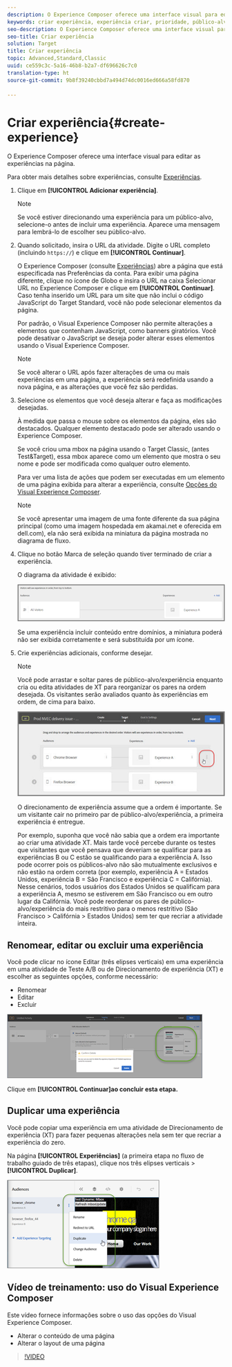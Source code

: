 ```yaml
---
description: O Experience Composer oferece uma interface visual para editar as experiências na página.
keywords: criar experiência, experiência criar, prioridade, público-alvo, experiência, visual experience composer
seo-description: O Experience Composer oferece uma interface visual para editar as experiências na página.
seo-title: Criar experiência
solution: Target
title: Criar experiência
topic: Advanced,Standard,Classic
uuid: ce559c3c-5a16-46b8-b2a7-df696626c7c0
translation-type: ht
source-git-commit: 9b8f39240cbbd7a494d74dc0016ed666a58fd870

---
```



# Criar experiência{#create-experience}

O Experience Composer oferece uma interface visual para editar as experiências na página.

Para obter mais detalhes sobre experiências, consulte [Experiências](../../../c-experiences/experiences.md#concept_A2E10F6AFB3D4AEAB6951EE14688848D).

1. Clique em **[!UICONTROL Adicionar experiência]**.

   >[!NOTE]
   >
   >Se você estiver direcionando uma experiência para um público-alvo, selecione-o antes de incluir uma experiência. Aparece uma mensagem para lembrá-lo de escolher seu público-alvo.

1. Quando solicitado, insira o URL da atividade. Digite o URL completo (incluindo `https://`) e clique em **[!UICONTROL Continuar]**.

   O Experience Composer (consulte [Experiências](../../../c-experiences/experiences.md#concept_1D011219034B492BB03C08B3BB80E3F0)) abre a página que está especificada nas Preferências da conta. Para exibir uma página diferente, clique no ícone de Globo e insira o URL na caixa Selecionar URL no Experience Composer e clique em **[!UICONTROL Continuar]**. Caso tenha inserido um URL para um site que não inclui o código JavaScript do Target Standard, você não pode selecionar elementos da página.

   Por padrão, o Visual Experience Composer não permite alterações a elementos que contenham JavaScript, como banners giratórios. Você pode desativar o JavaScript se deseja poder alterar esses elementos usando o Visual Experience Composer.

   >[!NOTE]
   >
   >Se você alterar o URL após fazer alterações de uma ou mais experiências em uma página, a experiência será redefinida usando a nova página, e as alterações que você fez são perdidas.

1. Selecione os elementos que você deseja alterar e faça as modificações desejadas.

   À medida que passa o mouse sobre os elementos da página, eles são destacados. Qualquer elemento destacado pode ser alterado usando o Experience Composer.

   Se você criou uma mbox na página usando o Target Classic, (antes Test&amp;Target), essa mbox aparece como um elemento que mostra o seu nome e pode ser modificada como qualquer outro elemento.

   Para ver uma lista de ações que podem ser executadas em um elemento de uma página exibida para alterar a experiência, consulte [Opções do Visual Experience Composer](/help/c-experiences/c-visual-experience-composer/viztarget-options.md).

   >[!NOTE]
   >
   >Se você apresentar uma imagem de uma fonte diferente da sua página principal (como uma imagem hospedada em akamai.net e oferecida em dell.com), ela não será exibida na miniatura da página mostrada no diagrama de fluxo.

1. Clique no botão Marca de seleção quando tiver terminado de criar a experiência.

   O diagrama da atividade é exibido:

   ![](assets/xt_diagram.png)

   Se uma experiência incluir conteúdo entre domínios, a miniatura poderá não ser exibida corretamente e será substituída por um ícone.
1. Crie experiências adicionais, conforme desejar.

   >[!NOTE]
   >
   >Você pode arrastar e soltar pares de público-alvo/experiência enquanto cria ou edita atividades de XT para reorganizar os pares na ordem desejada. Os visitantes serão avaliados quanto às experiências em ordem, de cima para baixo.

   ![](assets/move_experiences.jpg)

   O direcionamento de experiência assume que a ordem é importante. Se um visitante cair no primeiro par de público-alvo/experiência, a primeira experiência é entregue.

   Por exemplo, suponha que você não sabia que a ordem era importante ao criar uma atividade XT. Mais tarde você percebe durante os testes que visitantes que você pensava que deveriam se qualificar para as experiências B ou C estão se qualificando para a experiência A. Isso pode ocorrer pois os públicos-alvo não são mutualmente exclusivos e não estão na ordem correta (por exemplo, experiência A = Estados Unidos, experiência B = São Francisco e experiência C = Califórnia). Nesse cenários, todos usuários dos Estados Unidos se qualificam para a experiência A, mesmo se estiverem em São Francisco ou em outro lugar da Califórnia. Você pode reordenar os pares de público-alvo/experiência do mais restritivo para o menos restritivo (São Francisco &gt; Califórnia &gt; Estados Unidos) sem ter que recriar a atividade inteira.

## Renomear, editar ou excluir uma experiência

Você pode clicar no ícone Editar (três elipses verticais) em uma experiência em uma atividade de Teste A/B ou de Direcionamento de experiência (XT) e escolher as seguintes opções, conforme necessário:

* Renomear
* Editar
* Excluir

![](assets/experience_edit.png)

Clique em **[!UICONTROL Continuar]ao concluir esta etapa.**

## Duplicar uma experiência

Você pode copiar uma experiência em uma atividade de Direcionamento de experiência (XT) para fazer pequenas alterações nela sem ter que recriar a experiência do zero.

Na página **[!UICONTROL Experiências]** (a primeira etapa no fluxo de trabalho guiado de três etapas), clique nos três elipses verticais &gt; **[!UICONTROL Duplicar]**.

![](assets/duplicate_experience.png)

## Vídeo de treinamento: uso do Visual Experience Composer

Este vídeo fornece informações sobre o uso das opções do Visual Experience Composer.

* Alterar o conteúdo de uma página
* Alterar o layout de uma página

>[!VIDEO](https://video.tv.adobe.com/v/17399)